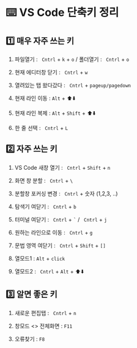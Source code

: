 # ⌨️ VS Code 단축키 정리


## 1️⃣ 매우 자주 쓰는 키

1. 파일열기 : ``` Cntrl``` + ```k``` + ```o```   / 폴더열기 : ``` Cntrl``` + ```o``` 

2. 현재 에디터창 닫기 : ``` Cntrl``` + ```w``` 

3. 열려있는 탭 왔다갔다 : ``` Cntrl``` + ```pageup/pagedown```

4. 현재 라인 이동 : ```Alt``` + ⬆️⬇️
 
5. 현재 라인 복제 : ```Alt``` + ```Shift``` + ⬆️⬇️
 
6. 한 줄 선택 : ``` Cntrl``` + ```L```




## 2️⃣ 자주 쓰는 키

1. VS Code 새창 열기 : ``` Cntrl``` + ```Shift``` + ```n```

2. 화면 창 분할 : ``` Cntrl``` + ```\```

3. 분할창 포커싱 변경 : ``` Cntrl``` + 숫자 (1,2,3, ..)

4. 탐색기 여닫기 : ``` Cntrl``` + ```b```

5. 터미널 여닫기 : ``` Cntrl``` + ``` ` ```  / ``` Cntrl``` + ```j```

6. 원하는 라인으로 이동 : ``` Cntrl``` + ```g```

7. 문법 영역 여닫기 : ``` Cntrl``` + ```Shift``` + ```[]```

8. 열모드1 : ```Alt``` + ```click```

9. 열모드2 : ``` Cntrl``` + ```Alt``` + ⬆️⬇️

   

## 3️⃣ 알면 좋은 키

1. 새로운 편집탭 : ``` Cntrl``` + ```n```

2.  창모드 <> 전체화면 : ```F11```

3. 오류찾기 : ```F8```

